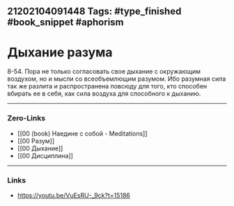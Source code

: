 21202104091448
Tags: #type_finished #book_snippet #aphorism
---
# Дыхание разума

8-54.  Пора не только согласовать свое дыхание с окружающим воздухом, но и мысли со всеобъемлющим разумом. Ибо разумная сила так же разлита и распространена повсюду для того, кто способен вбирать ее в себя, как сила воздуха для способного к дыханию.

---
### Zero-Links
- [[00 (book) Наедине с собой - Meditations]]
- [[00 Разум]]
- [[00 Дыхание]]
- [[00 Дисциплина]]
---
### Links
- https://youtu.be/VuEsRU-_9ck?t=15186